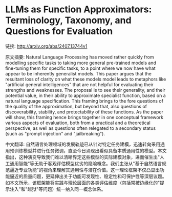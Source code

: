 # LLMs as Function Approximators: Terminology, Taxonomy, and Questions for Evaluation

链接: http://arxiv.org/abs/2407.13744v1

原文摘要:
Natural Language Processing has moved rather quickly from modelling specific
tasks to taking more general pre-trained models and fine-tuning them for
specific tasks, to a point where we now have what appear to be inherently
generalist models. This paper argues that the resultant loss of clarity on what
these models model leads to metaphors like "artificial general intelligences"
that are not helpful for evaluating their strengths and weaknesses. The
proposal is to see their generality, and their potential value, in their
ability to approximate specialist function, based on a natural language
specification. This framing brings to the fore questions of the quality of the
approximation, but beyond that, also questions of discoverability, stability,
and protectability of these functions. As the paper will show, this framing
hence brings together in one conceptual framework various aspects of
evaluation, both from a practical and a theoretical perspective, as well as
questions often relegated to a secondary status (such as "prompt injection" and
"jailbreaking").

中文翻译:
自然语言处理领域的发展轨迹已从针对特定任务建模，迅速转向采用通用预训练模型并进行任务微调，直至今日涌现出看似具备本质通用性的模型。本文指出，这种演变导致我们难以清晰界定这些模型的实际建模对象，进而催生出"人工通用智能"等无助于客观评估模型优劣的隐喻概念。我们主张从"基于自然语言规范逼近专业功能"的视角来理解其通用性与潜在价值。这一理论框架不仅凸显出功能逼近的质量问题，更延伸出关于功能可发现性、稳定性和可保护性等深层议题。如本文所示，该框架能将实践与理论层面的各类评估维度（包括常被边缘化的"提示注入"和"越狱"等问题）统一纳入同一概念体系。
